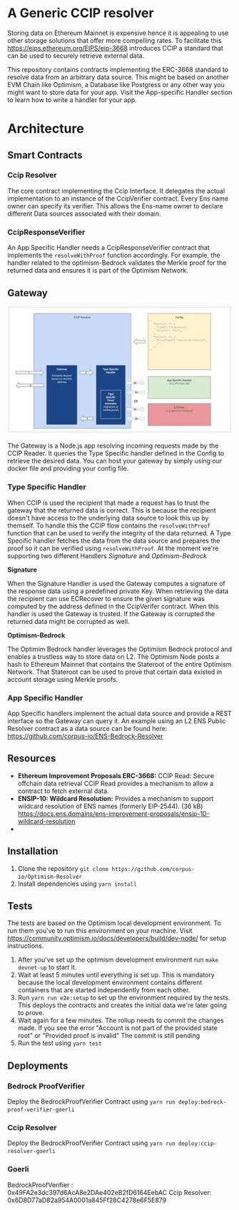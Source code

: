 # A Generic CCIP resolver

Storing data on Ethereum Mainnet is expensive hence it is appealing to use other storage solutions that offer more compelling rates. To facilitate this https://eips.ethereum.org/EIPS/eip-3668 introduces CCIP a standard that can be used to securely retrieve external data.

This repository contains contracts implementing the ERC-3668 standard to resolve data from an arbitrary data source. This might be based on another EVM Chain like Optimism, a Database like Postgress or any other way you might want to store data for your app.
Visit the App-specific Handler section to learn how to write a handler for your app.

# Architecture

## Smart Contracts

### Ccip Resolver

The core contract implementing the Ccip Interface. It delegates the actual implementation to an instance of the CcipVerifier contract. Every Ens name owner can specify its verifier. This allows the Ens-name owner to declare different Data sources associated with their domain.

### CcipResponseVerifier

An App Specific Handler needs a CcipResponseVerifier contract that implements the `resolveWithProof` function accordingly. For example, the handler related to the optimism-Bedrock validates the Merkle proof for the returned data and ensures it is part of the Optimism Network.

## Gateway

![Resolver architecture](./architcture.jpeg)

The Gateway is a Node.js app resolving incoming requests made by the CCIP Reader. It queries the Type Specific handler defined in the Config to retrieve the desired data. You can host your gateway by simply using our docker file and providing your config file.

### Type Specific Handler

When CCIP is used the recipient that made a request has to trust the gateway that the returned data is correct. This is because the recipient doesn't have access to the underlying data source to look this up by themself. To handle this the CCIP flow contains the `resolveWithProof` function that can be used to verify the integrity of the data returned.
A Type Specific handler fetches the data from the data source and prepares the proof so it can be verified using `resolveWithProof`. At the moment we're supporting two different Handlers _Signature_ and _Optimism-Bedrock_

**Signature**

When the Signature Handler is used the Gateway computes a signature of the response data using a predefined private Key. When retrieving the data the recipient can use ECRecover to ensure the given signature was computed by the address defined in the CcipVerifer contract.
When this handler is used the Gateway is trusted. If the Gateway is corrupted the returned data might be corrupted as well.

**Optimism-Bedrock**

The Optimim Bedrock handler leverages the Optimism Bedrock protocol and enables a trustless way to store data on L2. The Optimism Node posts a hash to Ethereum Mainnet that contains the Stateroot of the entire Optimism Network. That Stateroot can be used to prove that certain data existed in account storage using Merkle proofs.

### App Specific Handler

App Specific handlers implement the actual data source and provide a REST interface so the Gateway can query it. An example using an L2 ENS Public Resolver contract as a data source can be found here: https://github.com/corpus-io/ENS-Bedrock-Resolver

## Resources

-   **Ethereum Improvement Proposals ERC-3668:** CCIP Read: Secure offchain data retrieval CCIP Read provides a mechanism to allow a contract to fetch external data.
-   **ENSIP-10: Wildcard Resolution:**
    Provides a mechanism to support wildcard resolution of ENS names (formerly EIP-2544). (36 kB)
    https://docs.ens.domains/ens-improvement-proposals/ensip-10-wildcard-resolution
-

## Installation

1. Clone the repository `git clone https://github.com/corpus-io/Optimism-Resolver`
2. Install dependencies using `yarn install`

## Tests

The tests are based on the Optimism local development environment. To run them you've to run this environment on your machine.
Visit https://community.optimism.io/docs/developers/build/dev-node/ for setup instructions.

1. After you've set up the optimism development environment run `make devnet-up` to start it.
2. Wait at least 5 minutes until everything is set up. This is mandatory because the local development environment contains different containers that are started independently from each other.
3. Run `yarn run e2e:setup` to set up the environment required by the tests. This deploys the contracts and creates the initial data we're later going to prove.
4. Wait again for a few minutes. The rollup needs to commit the changes made. If you see the error "Account is not part of the provided state root" or "Provided proof is invalid" The commit is still pending
5. Run the test using `yarn test`

## Deployments

### Bedrock ProofVerifier

Deploy the BedrockProofVerifier Contract using `yarn run deploy:bedrock-proof-verifier-goerli`
### Ccip Resolver
Deploy the BedrockProofVerifier Contract using `yarn run deploy:ccip-resolver-goerli`

### Goerli

BedrockProofVerifier : 0x49FA2e3dc397d6AcA8e2DAe402eB2fD6164EebAC
Ccip Resolver: 0x6D8D77aD82a954A0001a845Ff28C4278e6F5E879
